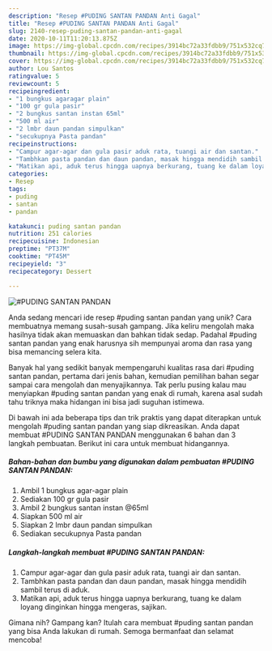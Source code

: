 ```yaml
---
description: "Resep #PUDING SANTAN PANDAN Anti Gagal"
title: "Resep #PUDING SANTAN PANDAN Anti Gagal"
slug: 2140-resep-puding-santan-pandan-anti-gagal
date: 2020-10-11T11:20:13.875Z
image: https://img-global.cpcdn.com/recipes/3914bc72a33fdbb9/751x532cq70/puding-santan-pandan-foto-resep-utama.jpg
thumbnail: https://img-global.cpcdn.com/recipes/3914bc72a33fdbb9/751x532cq70/puding-santan-pandan-foto-resep-utama.jpg
cover: https://img-global.cpcdn.com/recipes/3914bc72a33fdbb9/751x532cq70/puding-santan-pandan-foto-resep-utama.jpg
author: Lou Santos
ratingvalue: 5
reviewcount: 5
recipeingredient:
- "1 bungkus agaragar plain"
- "100 gr gula pasir"
- "2 bungkus santan instan 65ml"
- "500 ml air"
- "2 lmbr daun pandan simpulkan"
- "secukupnya Pasta pandan"
recipeinstructions:
- "Campur agar-agar dan gula pasir aduk rata, tuangi air dan santan."
- "Tambhkan pasta pandan dan daun pandan, masak hingga mendidih sambil terus di aduk."
- "Matikan api, aduk terus hingga uapnya berkurang, tuang ke dalam loyang dinginkan hingga mengeras, sajikan."
categories:
- Resep
tags:
- puding
- santan
- pandan

katakunci: puding santan pandan 
nutrition: 251 calories
recipecuisine: Indonesian
preptime: "PT37M"
cooktime: "PT45M"
recipeyield: "3"
recipecategory: Dessert

---
```



![#PUDING SANTAN PANDAN](https://img-global.cpcdn.com/recipes/3914bc72a33fdbb9/751x532cq70/puding-santan-pandan-foto-resep-utama.jpg)

Anda sedang mencari ide resep #puding santan pandan yang unik? Cara membuatnya memang susah-susah gampang. Jika keliru mengolah maka hasilnya tidak akan memuaskan dan bahkan tidak sedap. Padahal #puding santan pandan yang enak harusnya sih mempunyai aroma dan rasa yang bisa memancing selera kita.



Banyak hal yang sedikit banyak mempengaruhi kualitas rasa dari #puding santan pandan, pertama dari jenis bahan, kemudian pemilihan bahan segar sampai cara mengolah dan menyajikannya. Tak perlu pusing kalau mau menyiapkan #puding santan pandan yang enak di rumah, karena asal sudah tahu triknya maka hidangan ini bisa jadi suguhan istimewa.


Di bawah ini ada beberapa tips dan trik praktis yang dapat diterapkan untuk mengolah #puding santan pandan yang siap dikreasikan. Anda dapat membuat #PUDING SANTAN PANDAN menggunakan 6 bahan dan 3 langkah pembuatan. Berikut ini cara untuk membuat hidangannya.

<!--inarticleads1-->

##### Bahan-bahan dan bumbu yang digunakan dalam pembuatan #PUDING SANTAN PANDAN:

1. Ambil 1 bungkus agar-agar plain
1. Sediakan 100 gr gula pasir
1. Ambil 2 bungkus santan instan @65ml
1. Siapkan 500 ml air
1. Siapkan 2 lmbr daun pandan simpulkan
1. Sediakan secukupnya Pasta pandan




<!--inarticleads2-->

##### Langkah-langkah membuat #PUDING SANTAN PANDAN:

1. Campur agar-agar dan gula pasir aduk rata, tuangi air dan santan.
1. Tambhkan pasta pandan dan daun pandan, masak hingga mendidih sambil terus di aduk.
1. Matikan api, aduk terus hingga uapnya berkurang, tuang ke dalam loyang dinginkan hingga mengeras, sajikan.




Gimana nih? Gampang kan? Itulah cara membuat #puding santan pandan yang bisa Anda lakukan di rumah. Semoga bermanfaat dan selamat mencoba!

